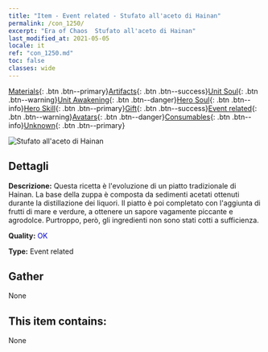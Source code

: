 ```yaml
---
title: "Item - Event related - Stufato all'aceto di Hainan"
permalink: /con_1250/
excerpt: "Era of Chaos  Stufato all'aceto di Hainan"
last_modified_at: 2021-05-05
locale: it
ref: "con_1250.md"
toc: false
classes: wide
---
```

 [Materials](/ItemsIT/){: .btn .btn--primary}[Artifacts](/ItemsIT/Artifacts/){: .btn .btn--success}[Unit Soul](/ItemsIT/UnitSoul/){: .btn .btn--warning}[Unit Awakening](/ItemsIT/UnitAwakening/){: .btn .btn--danger}[Hero Soul](/ItemsIT/HeroSoul/){: .btn .btn--info}[Hero Skill](/ItemsIT/HeroSkill/){: .btn .btn--primary}[Gift](/ItemsIT/Gift/){: .btn .btn--success}[Event related](/ItemsIT/Events/){: .btn .btn--warning}[Avatars](/ItemsIT/Avatars/){: .btn .btn--danger}[Consumables](/ItemsIT/Consumables/){: .btn .btn--info}[Unknown](/ItemsIT/Unknown/){: .btn .btn--primary}

 ![Stufato all'aceto di Hainan](/images/t/i_81532331.png)

## Dettagli
 **Descrizione:** Questa ricetta è l'evoluzione di un piatto tradizionale di Hainan. La base della zuppa è composta da sedimenti acetati ottenuti durante la distillazione dei liquori. Il piatto è poi completato con l'aggiunta di frutti di mare e verdure, a ottenere un sapore vagamente piccante e agrodolce. Purtroppo, però, gli ingredienti non sono stati cotti a sufficienza.

 **Quality:** <span style="color: #0000CD">OK</span>

 **Type:** Event related

## Gather

  None

## This item contains:

  None

